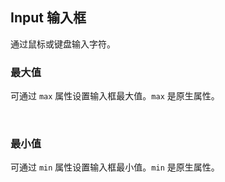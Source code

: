 <div class="demo-header">
<p class="overviewicon">
  <span class="wapi-form-span"/>
</p>

## Input 输入框

<nova-uxlink widget-name="Input"></nova-uxlink>

通过鼠标或键盘输入字符。
</div>

### 最大值

可通过 `max` 属性设置输入框最大值。`max` 是原生属性。

<nova-demo-view link="input/max.vue"></nova-demo-view>

<br />

### 最小值

可通过 `min` 属性设置输入框最小值。`min` 是原生属性。

<nova-demo-view link="input/min.vue"></nova-demo-view>

<br />
